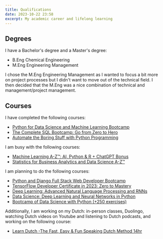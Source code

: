 ```yaml
---
title: Qualifications
date: 2023-10-22 23:58
excerpt: My academic career and lifelong learning
---
```

## Degrees
<p class="mb-0">I have a Bachelor's degree and a Master's degree:</p>
<ul class="flex flex-col my-2 no-gap">
  <li>B.Eng Chemical Engineering</li>
  <li>M.Eng Engineering Management</li>
</ul>
I chose the M.Eng Engineering Management as I wanted to focus a bit more on project processes but I didn't want to move out of the technical field. I then decided that the M.Eng was a nice combination of technical and management/project management. 

## Courses

<p class="mb-1">I have completed the following courses:</p>
<ul class="flex flex-col no-gap my-0 gap-1">
  <li>
    <a href="https://www.udemy.com/course-dashboard-redirect/?course_id=903744">Python for Data Science and Machine Learning Bootcamp</a>
  </li>
  <li>
    <a href="https://www.udemy.com/course-dashboard-redirect/?course_id=762616">The Complete SQL Bootcamp: Go from Zero to Hero</a>
  </li>
  <li>
    <a href="https://www.udemy.com/course-dashboard-redirect/?course_id=543600">Automate the Boring Stuff with Python Programming</a>
  </li>
</ul>

<p class="mb-1">I am busy with the following courses:</p>
<ul class="flex flex-col no-gap my-0 gap-1">
  <li>
    <a href="https://www.udemy.com/course/machinelearning/">Machine Learning A-Z™: AI, Python & R + ChatGPT Bonus</a>
  </li>
  <li>
    <a href="https://www.udemy.com/course/data-statistics/">Statistics for Business Analytics and Data Science A-Z™</a>
  </li>
</ul>


<p class="mb-1">I am planning to do the following courses:</p>
<ul class="flex flex-col no-gap my-0 gap-1">
    <li>
      <a href="https://www.udemy.com/course-dashboard-redirect/?course_id=822444">Python and Django Full Stack Web Developer Bootcamp</a>
    </li>
    <li>
      <a href="https://www.udemy.com/course-dashboard-redirect/?course_id=3693164">TensorFlow Developer Certificate in 2023: Zero to Mastery</a>
    </li>
    <li>
      <a href="https://www.udemy.com/course-dashboard-redirect/?course_id=1647976">Deep Learning: Advanced Natural Language Processing and RNNs</a>
    </li>
    <li>
      <a href="https://www.udemy.com/course-dashboard-redirect/?course_id=713104">Data Science: Deep Learning and Neural Networks in Python</a>
    </li>
    <li>
      <a href="https://www.udemy.com/course-dashboard-redirect/?course_id=3716948">Bootcamp of Data Science with Python (+250 exercises)</a>
    </li>
</ul>

<p class="mb-1">Additionally, I am working on my Dutch: in-person classes, Duolingo, watching Dutch videos on Youtube and listening to Dutch podcasts, and working on the following course:</p>
<ul class="flex flex-col no-gap my-0 gap-1">
  <li>
    <a href="https://www.udemy.com/course-dashboard-redirect/?course_id=2306430">Learn Dutch -The Fast, Easy & Fun Speaking Dutch Method 14hr</a>
  </li>
</ul>

